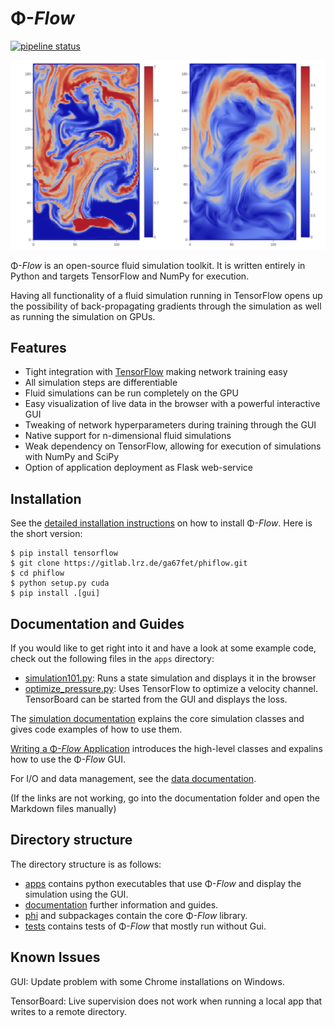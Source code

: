 # Φ-*Flow*

[![pipeline status](https://gitlab.lrz.de/ga67fet/phiflow/badges/master/pipeline.svg)](https://gitlab.lrz.de/ga67fet/phiflow/commits/master)


![Gui](documentation/Gui.png)

Φ-*Flow* is an open-source fluid simulation toolkit.
It is written entirely in Python and targets TensorFlow and NumPy for execution.

Having all functionality of a fluid simulation running in TensorFlow opens up the possibility of back-propagating gradients through the simulation as well as running the simulation on GPUs.


## Features
- Tight integration with [TensorFlow](https://www.tensorflow.org/) making network training easy
- All simulation steps are differentiable
- Fluid simulations can be run completely on the GPU
- Easy visualization of live data in the browser with a powerful interactive GUI
- Tweaking of network hyperparameters during training through the GUI
- Native support for n-dimensional fluid simulations
- Weak dependency on TensorFlow, allowing for execution of simulations with NumPy and SciPy
- Option of application deployment as Flask web-service


## Installation

See the [detailed installation instructions](documentation/install.md) on how to install Φ-*Flow*.
Here is the short version:
```
$ pip install tensorflow
$ git clone https://gitlab.lrz.de/ga67fet/phiflow.git
$ cd phiflow
$ python setup.py cuda
$ pip install .[gui]
```

## Documentation and Guides

If you would like to get right into it and have a look at some example code, check out the following files in the `apps` directory:

- [simulation101.py](apps/simulation101.py): Runs a state simulation and displays it in the browser
- [optimize_pressure.py](apps/optimize_pressure.py): Uses TensorFlow to optimize a velocity channel. TensorBoard can be started from the GUI and displays the loss.


The [simulation documentation](documentation/sim.md) explains the core simulation classes and gives code examples of how to use them.

[Writing a Φ-*Flow* Application](documentation/gui.md) introduces the high-level classes and expalins how to use the Φ-*Flow* GUI.

For I/O and data management, see the [data documentation](documentation/data.md).

(If the links are not working, go into the documentation folder and open the Markdown files manually)


## Directory structure

The directory structure is as follows:

- [apps](apps) contains python executables that use Φ-*Flow* and display the simulation using the GUI.
- [documentation](documentation) further information and guides.
- [phi](phi) and subpackages contain the core Φ-*Flow* library.
- [tests](tests) contains tests of Φ-*Flow* that mostly run without Gui.


## Known Issues

GUI: Update problem with some Chrome installations on Windows.

TensorBoard: Live supervision does not work when running a local app that writes to a remote directory.